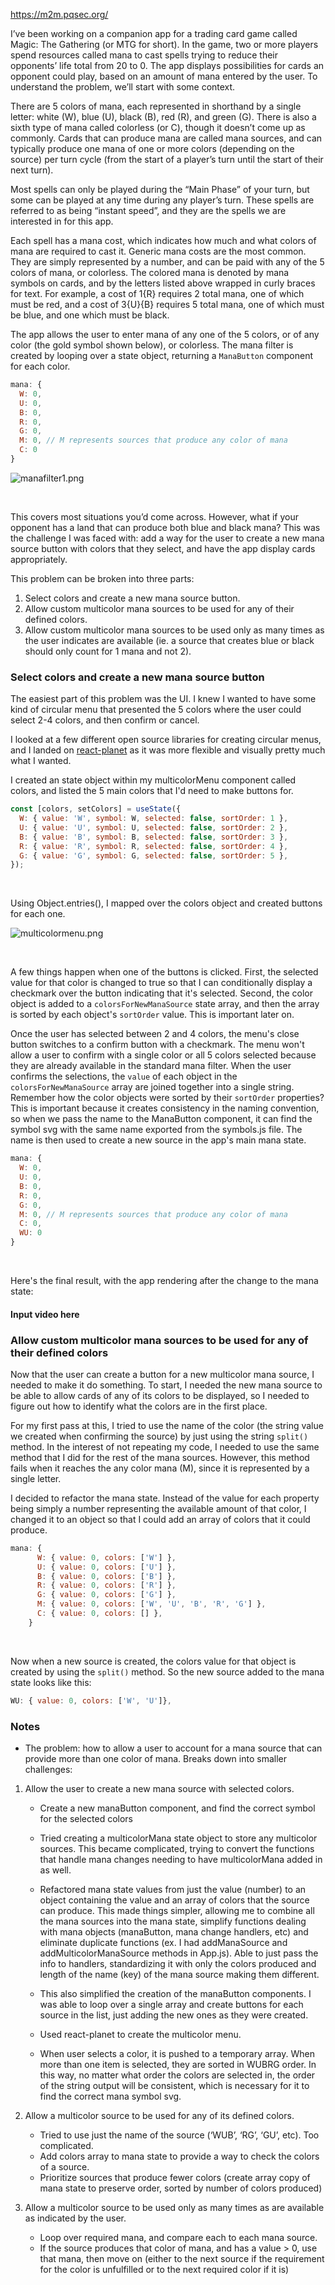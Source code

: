 https://m2m.pqsec.org/

I’ve been working on a companion app for a trading card game called Magic: The Gathering (or MTG for short). In the game, two or more players spend resources called mana to cast spells trying to reduce their opponents’ life total from 20 to 0. The app displays possibilities for cards an opponent could play, based on an amount of mana entered by the user. To understand the problem, we’ll start with some context.

There are 5 colors of mana, each represented in shorthand by a single letter: white (W), blue (U), black (B), red (R), and green (G). There is also a sixth type of mana called colorless (or C), though it doesn’t come up as commonly. Cards that can produce mana are called mana sources, and can typically produce one mana of one or more colors (depending on the source) per turn cycle (from the start of a player’s turn until the start of their next turn).

Most spells can only be played during the “Main Phase” of your turn, but some can be played at any time during any player’s turn. These spells are referred to as being “instant speed”, and they are the spells we are interested in for this app.

Each spell has a mana cost, which indicates how much and what colors of mana are required to cast it. Generic mana costs are the most common. They are simply represented by a number, and can be paid with any of the 5 colors of mana, or colorless. The colored mana is denoted by mana symbols on cards, and by the letters listed above wrapped in curly braces for text. For example, a cost of 1{R} requires 2 total mana, one of which must be red, and a cost of 3{U}{B} requires 5 total mana, one of which must be blue, and one which must be black.

The app allows the user to enter mana of any one of the 5 colors, or of any color (the gold symbol shown below), or colorless. The mana filter is created by looping over a state object, returning a `ManaButton` component for each color.

```javascript
mana: {
  W: 0,
  U: 0,
  B: 0,
  R: 0,
  G: 0,
  M: 0, // M represents sources that produce any color of mana
  C: 0
}
```

![manafilter1.png](./assets/manafilter1.png 'First version of mana filter')

<br>

This covers most situations you’d come across. However, what if your opponent has a land that can produce both blue and black mana? This was the challenge I was faced with: add a way for the user to create a new mana source button with colors that they select, and have the app display cards appropriately.

This problem can be broken into three parts:

1. Select colors and create a new mana source button.
2. Allow custom multicolor mana sources to be used for any of their defined colors.
3. Allow custom multicolor mana sources to be used only as many times as the user indicates are available (ie. a source that creates blue or black should only count for 1 mana and not 2).

### Select colors and create a new mana source button

The easiest part of this problem was the UI. I knew I wanted to have some kind of circular menu that presented the 5 colors where the user could select 2-4 colors, and then confirm or cancel.

I looked at a few different open source libraries for creating circular menus, and I landed on [react-planet](https://github.com/innFactory/react-planet) as it was more flexible and visually pretty much what I wanted.

I created an state object within my multicolorMenu component called colors, and listed the 5 main colors that I'd need to make buttons for.

```javascript
const [colors, setColors] = useState({
  W: { value: 'W', symbol: W, selected: false, sortOrder: 1 },
  U: { value: 'U', symbol: U, selected: false, sortOrder: 2 },
  B: { value: 'B', symbol: B, selected: false, sortOrder: 3 },
  R: { value: 'R', symbol: R, selected: false, sortOrder: 4 },
  G: { value: 'G', symbol: G, selected: false, sortOrder: 5 },
});
```

<br>

Using Object.entries(), I mapped over the colors object and created buttons for each one.

![multicolormenu.png](./assets/multicolormenu.png 'Multicolor selection menu')

<br>

A few things happen when one of the buttons is clicked. First, the selected value for that color is changed to true so that I can conditionally display a checkmark over the button indicating that it's selected. Second, the color object is added to a `colorsForNewManaSource` state array, and then the array is sorted by each object's `sortOrder` value. This is important later on.

Once the user has selected between 2 and 4 colors, the menu's close button switches to a confirm button with a checkmark. The menu won't allow a user to confirm with a single color or all 5 colors selected because they are already available in the standard mana filter. When the user confirms the selections, the `value` of each object in the `colorsForNewManaSource` array are joined together into a single string. Remember how the color objects were sorted by their `sortOrder` properties? This is important because it creates consistency in the naming convention, so when we pass the name to the ManaButton component, it can find the symbol svg with the same name exported from the symbols.js file. The name is then used to create a new source in the app's main mana state.

```js
mana: {
  W: 0,
  U: 0,
  B: 0,
  R: 0,
  G: 0,
  M: 0, // M represents sources that produce any color of mana
  C: 0,
  WU: 0
}
```

<br>

Here's the final result, with the app rendering after the change to the mana state:

#### Input video here

### Allow custom multicolor mana sources to be used for any of their defined colors

Now that the user can create a button for a new multicolor mana source, I needed to make it do something. To start, I needed the new mana source to be able to allow cards of any of its colors to be displayed, so I needed to figure out how to identify what the colors are in the first place.

For my first pass at this, I tried to use the name of the color (the string value we created when confirming the source) by just using the string `split()` method. In the interest of not repeating my code, I needed to use the same method that I did for the rest of the mana sources. However, this method fails when it reaches the any color mana (M), since it is represented by a single letter.

I decided to refactor the mana state. Instead of the value for each property being simply a number representing the available amount of that color, I changed it to an object so that I could add an array of colors that it could produce.

```js
mana: {
      W: { value: 0, colors: ['W'] },
      U: { value: 0, colors: ['U'] },
      B: { value: 0, colors: ['B'] },
      R: { value: 0, colors: ['R'] },
      G: { value: 0, colors: ['G'] },
      M: { value: 0, colors: ['W', 'U', 'B', 'R', 'G'] },
      C: { value: 0, colors: [] },
    }
```

<br>

Now when a new source is created, the colors value for that object is created by using the `split()` method. So the new source added to the mana state looks like this:

```js
WU: { value: 0, colors: ['W', 'U']},
```

### Notes

- The problem: how to allow a user to account for a mana source that can provide more than one color of mana.
  Breaks down into smaller challenges:

1. Allow the user to create a new mana source with selected colors.

   - Create a new manaButton component, and find the correct symbol for the selected colors

   - Tried creating a multicolorMana state object to store any multicolor sources. This became complicated, trying to convert the functions that handle mana changes needing to have multicolorMana added in as well.
   - Refactored mana state values from just the value (number) to an object containing the value and an array of colors that the source can produce. This made things simpler, allowing me to combine all the mana sources into the mana state, simplify functions dealing with mana objects (manaButton, mana change handlers, etc) and eliminate duplicate functions (ex. I had addManaSource and addMulticolorManaSource methods in App.js). Able to just pass the info to handlers, standardizing it with only the colors produced and length of the name (key) of the mana source making them different.
   - This also simplified the creation of the manaButton components. I was able to loop over a single array and create buttons for each source in the list, just adding the new ones as they were created.
   - Used react-planet to create the multicolor menu.
   - When user selects a color, it is pushed to a temporary array. When more than one item is selected, they are sorted in WUBRG order. In this way, no matter what order the colors are selected in, the order of the string output will be consistent, which is necessary for it to find the correct mana symbol svg.

2. Allow a multicolor source to be used for any of its defined colors.
   - Tried to use just the name of the source (‘WUB’, ‘RG’, ‘GU’, etc). Too complicated.
   - Add colors array to mana state to provide a way to check the colors of a source.
   - Prioritize sources that produce fewer colors (create array copy of mana state to preserve order, sorted by number of colors produced)
3. Allow a multicolor source to be used only as many times as are available as indicated by the user.
   - Loop over required mana, and compare each to each mana source.
   - If the source produces that color of mana, and has a value > 0, use that mana, then move on (either to the next source if the requirement for the color is unfulfilled or to the next required color if it is)
